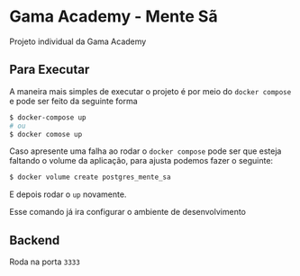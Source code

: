 # Gama Academy - Mente Sã

Projeto individual da Gama Academy

## Para Executar

A maneira mais simples de executar o projeto é por meio do `docker compose` e pode ser feito da seguinte forma
```bash
$ docker-compose up
# ou
$ docker comose up
```

Caso apresente uma falha ao rodar o `docker compose` pode ser que esteja faltando o volume da aplicação, para ajusta podemos fazer o seguinte:

```bash
$ docker volume create postgres_mente_sa
```

E depois rodar o `up` novamente.

Esse comando já ira configurar o ambiente de desenvolvimento

## Backend

Roda na porta `3333`

